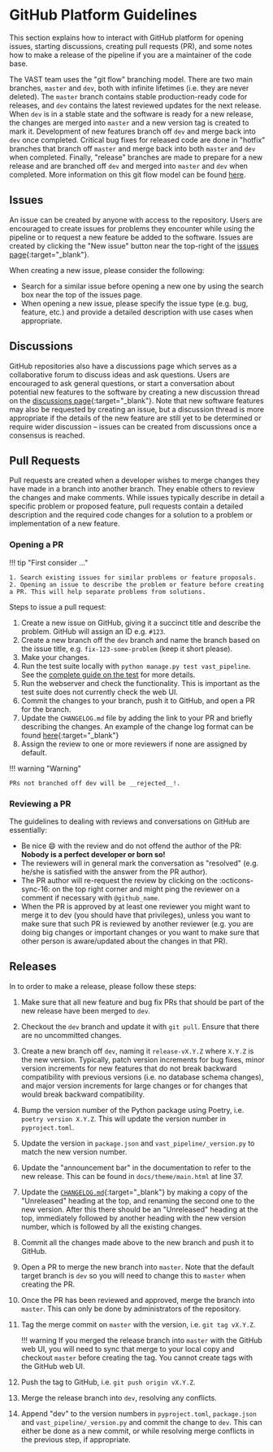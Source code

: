 # GitHub Platform Guidelines

This section explains how to interact with GitHub platform for opening issues, starting discussions, creating pull requests (PR), and some notes how to make a release of the pipeline if you are a maintainer of the code base.

The VAST team uses the "git flow" branching model. There are two main branches, `master` and `dev`, both with infinite lifetimes (i.e. they are never deleted). The `master` branch contains stable production-ready code for releases, and `dev` contains the latest reviewed updates for the next release. When `dev` is in a stable state and the software is ready for a new release, the changes are merged into `master` and a new version tag is created to mark it. Development of new features branch off `dev` and merge back into `dev` once completed. Critical bug fixes for released code are done in "hotfix" branches that branch off `master` and merge back into both `master` and `dev` when completed. Finally, "release" branches are made to prepare for a new release and are branched off `dev` and merged into `master` and `dev` when completed. More information on this git flow model can be found [here](https://nvie.com/posts/a-successful-git-branching-model/).

## Issues

An issue can be created by anyone with access to the repository. Users are encouraged to create issues for problems they encounter while using the pipeline or to request a new feature be added to the software. Issues are created by clicking the "New issue" button near the top-right of the [issues page](https://github.com/askap-vast/vast-pipeline/issues){:target="_blank"}.

When creating a new issue, please consider the following:

* Search for a similar issue before opening a new one by using the search box near the top of the issues page.
* When opening a new issue, please specify the issue type (e.g. bug, feature, etc.) and provide a detailed description with use cases when appropriate.

## Discussions

GitHub repositories also have a discussions page which serves as a collaborative forum to discuss ideas and ask questions. Users are encouraged to ask general questions, or start a conversation about potential new features to the software by creating a new discussion thread on the [discussions page](https://github.com/askap-vast/vast-pipeline/discussions){:target="_blank"}. Note that new software features may also be requested by creating an issue, but a discussion thread is more appropriate if the details of the new feature are still yet to be determined or require wider discussion – issues can be created from discussions once a consensus is reached.

## Pull Requests

Pull requests are created when a developer wishes to merge changes they have made in a branch into another branch. They enable others to review the changes and make comments. While issues typically describe in detail a specific problem or proposed feature, pull requests contain a detailed description and the required code changes for a solution to a problem or implementation of a new feature.

### Opening a PR

!!! tip "First consider ..."

    1. Search existing issues for similar problems or feature proposals.
    2. Opening an issue to describe the problem or feature before creating a PR. This will help separate problems from solutions.

Steps to issue a pull request:

1. Create a new issue on GitHub, giving it a succinct title and describe the problem. GitHub will assign an ID e.g. `#123`.
2. Create a new branch off the `dev` branch and name the branch based on the issue title, e.g. `fix-123-some-problem` (keep it short please).
3. Make your changes.
4. Run the test suite locally with `python manage.py test vast_pipeline`. See the [complete guide on the test](./tests.md) for more details.
5. Run the webserver and check the functionality. This is important as the test suite does not currently check the web UI.
6. Commit the changes to your branch, push it to GitHub, and open a PR for the branch.
7. Update the `CHANGELOG.md` file by adding the link to your PR and briefly describing the changes. An example of the change log format can be found [here](https://github.com/apache/incubator-superset/blob/dev/CHANGELOG.md){:target="_blank"}
8. Assign the review to one or more reviewers if none are assigned by default.

!!! warning "Warning"

    PRs not branched off dev will be __rejected__!.

### Reviewing a PR

The guidelines to dealing with reviews and conversations on GitHub are essentially:

* Be nice :smile: with the review and do not offend the author of the PR: __Nobody is a perfect developer or born so!__
* The reviewers will in general mark the conversation as "resolved" (e.g. he/she is satisfied with the answer from the PR author).
* The PR author will re-request the review by clicking on the :octicons-sync-16: on the top right corner and might ping the reviewer on a comment if necessary with `@github_name`.
* When the PR is approved by at least one reviewer you might want to merge it to dev (you should have that privileges), unless you want to make sure that such PR is reviewed by another reviewer (e.g. you are doing big changes or important changes or you want to make sure that other person is aware/updated about the changes in that PR).

## Releases

In to order to make a release, please follow these steps:

1. Make sure that all new feature and bug fix PRs that should be part of the new release have been merged to `dev`.
2. Checkout the `dev` branch and update it with `git pull`. Ensure that there are no uncommitted changes.
3. Create a new branch off `dev`, naming it `release-vX.Y.Z` where `X.Y.Z` is the new version. Typically, patch version increments for bug fixes, minor version increments for new features that do not break backward compatibility with previous versions (i.e. no database schema changes), and major version increments for large changes or for changes that would break backward compatibility.
4. Bump the version number of the Python package using Poetry, i.e. `poetry version X.Y.Z`. This will update the version number in `pyproject.toml`.
5. Update the version in `package.json` and `vast_pipeline/_version.py` to match the new version number.
6. Update the "announcement bar" in the documentation to refer to the new release. This can be found in `docs/theme/main.html` at line 37.
7. Update the [`CHANGELOG.md`](https://github.com/askap-vast/vast-pipeline/blob/master/CHANGELOG.md){:target="_blank"} by making a copy of the "Unreleased" heading at the top, and renaming the second one to the new version. After this there should be an "Unreleased" heading at the top, immediately followed by another heading with the new version number, which is followed by all the existing changes.
8. Commit all the changes made above to the new branch and push it to GitHub.
9. Open a PR to merge the new branch into `master`. Note that the default target branch is `dev` so you will need to change this to `master` when creating the PR.
10. Once the PR has been reviewed and approved, merge the branch into `master`. This can only be done by administrators of the repository.
11. Tag the merge commit on `master` with the version, i.e. `git tag vX.Y.Z`.

    !!! warning
        If you merged the release branch into `master` with the GitHub web UI, you will need to sync that merge to your local copy and checkout `master` before creating the tag. You cannot create tags with the GitHub web UI.

12. Push the tag to GitHub, i.e. `git push origin vX.Y.Z`.
13. Merge the release branch into `dev`, resolving any conflicts.
14. Append "dev" to the version numbers in `pyproject.toml`, `package.json` and `vast_pipeline/_version.py` and commit the change to `dev`.  This can either be done as a new commit, or while resolving merge conflicts in the previous step, if appropriate.
